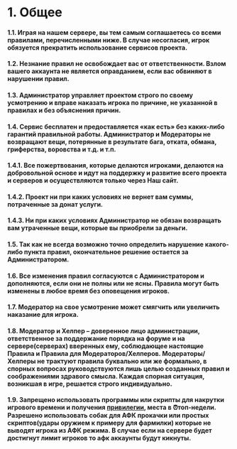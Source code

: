 # 1. Общее

#### 1.1. Играя на нашем сервере, вы тем самым соглашаетесь со всеми правилами, перечисленными ниже. В случае несогласия, игрок обязуется прекратить использование сервисов проекта.

#### 1.2. Незнание правил не освобождает вас от ответственности. Взлом вашего аккаунта не является оправданием, если вас обвиняют в нарушении правил.&#x20;

#### 1.3. Администратор управляет проектом строго по своему усмотрению и вправе наказать игрока по причине, не указанной в правилах и без объяснения причин.

#### 1.4. Сервис бесплатен и предоставляется «как есть» без каких-либо гарантий правильной работы. Администратор и Модераторы не возвращают вещи, потерянные в результате бага, отката, обмана, гриферства, воровства и т.д. и т.п.&#x20;

#### 1.4.1. Все пожертвования, которые делаются игроками, делаются на добровольной основе и идут на поддержку и развитие всего проекта и серверов и осуществляются только через Наш сайт.&#x20;

#### 1.4.2. Проект ни при каких условиях не вернет вам суммы, потраченные за донат услуги.&#x20;

#### 1.4.3. Ни при каких условиях Администратор не обязан возвращать вам утраченные вещи, которые вы приобрели за деньги.&#x20;

#### 1.5. Так как не всегда возможно точно определить нарушение какого-либо пункта правил, окончательное решение остается за Администратором.&#x20;

#### 1.6. Все изменения правил согласуются с Администратором и дополняются, если они не полны или не ясны. Правила могут быть изменены в любое время без оповещения игроков.&#x20;

#### 1.7. Модератор на свое усмотрение может смягчить или увеличить наказание для игрока.&#x20;

#### 1.8. Модератор и Хелпер – доверенное лицо администрации, ответственное за поддержание порядка на форуме и на сервере(серверах) вверенных ему, соблюдающее настоящие Правила и Правила для Модераторов/Хелперов. Модераторы/Хелперы не трактуют правила буквально или же формально, в спорных вопросах руководствуются лишь целью созданных правил и соображениями здравого смысла. Каждая спорная ситуация, возникшая в игре, решается строго индивидуально.

#### 1.9. Запрещено использовать программы или скрипты для накрутки игрового времени и получения [привилегии](../privilegii.md), места в ⏰топ-недели. Разрешено использовать собак для АФК прокачки или простых скриптов(удары оружием к примеру для фармилки) которые не выводят игрока из АФК режима. В случае если на сервере будет достигнут лимит игроков то афк аккаунты будут кикнуты.

